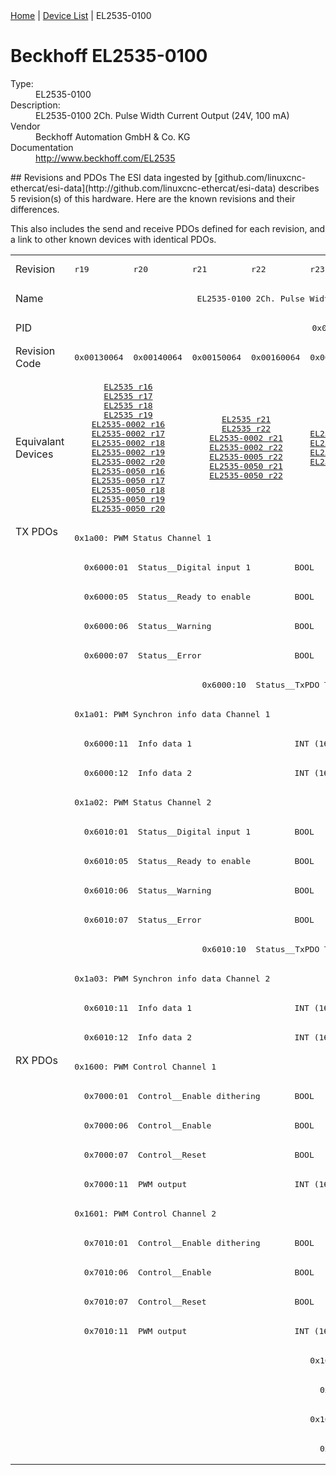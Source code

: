 <div class="nav"><a href="/esi-data">Home</a> | <a href="/esi-data/devices">Device List</a> | EL2535-0100</div>

#  Beckhoff EL2535-0100

<dl>
  <dt>Type:</dt><dd>EL2535-0100</dd>
  <dt>Description:</dt><dd>EL2535-0100 2Ch. Pulse Width Current Output (24V, 100 mA)</dd>
  <dt>Vendor</dt><dd>Beckhoff Automation GmbH & Co. KG</dd>
  <dt>Documentation</dt><dd><a href="http://www.beckhoff.com/EL2535">http://www.beckhoff.com/EL2535</a></dd>
</dl>
## Revisions and PDOs
The ESI data ingested by [github.com/linuxcnc-ethercat/esi-data](http://github.com/linuxcnc-ethercat/esi-data) describes 5 revision(s) of this hardware.  Here are the known revisions and their differences.

This also includes the send and receive PDOs defined for each revision, and a link to other known devices with identical PDOs.

<table>
<tr >
<td class="first">Revision</td>
<td ><pre>r19</pre></td>
<td ><pre>r20</pre></td>
<td ><pre>r21</pre></td>
<td ><pre>r22</pre></td>
<td ><pre>r23</pre></td>
</tr>
<tr >
<td class="first">Name</td>
<td  colspan=5 align="center"><pre>EL2535-0100 2Ch. Pulse Width Current Output (24V, 100 mA)</pre></td>
</tr>
<tr >
<td class="first">PID</td>
<td  colspan=5 align="center"><pre>0x09e73052</pre></td>
</tr>
<tr >
<td class="first">Revision Code</td>
<td ><pre>0x00130064</pre></td>
<td ><pre>0x00140064</pre></td>
<td ><pre>0x00150064</pre></td>
<td ><pre>0x00160064</pre></td>
<td ><pre>0x00170064</pre></td>
</tr>
<tr >
<td class="first">Equivalant Devices</td>
<td  colspan=2 align="center"><pre><a href="EL2535">EL2535 r16</a><br/><a href="EL2535">EL2535 r17</a><br/><a href="EL2535">EL2535 r18</a><br/><a href="EL2535">EL2535 r19</a><br/><a href="EL2535-0002">EL2535-0002 r16</a><br/><a href="EL2535-0002">EL2535-0002 r17</a><br/><a href="EL2535-0002">EL2535-0002 r18</a><br/><a href="EL2535-0002">EL2535-0002 r19</a><br/><a href="EL2535-0002">EL2535-0002 r20</a><br/><a href="EL2535-0050">EL2535-0050 r16</a><br/><a href="EL2535-0050">EL2535-0050 r17</a><br/><a href="EL2535-0050">EL2535-0050 r18</a><br/><a href="EL2535-0050">EL2535-0050 r19</a><br/><a href="EL2535-0050">EL2535-0050 r20</a></pre></td>
<td  colspan=2 align="center"><pre><a href="EL2535">EL2535 r21</a><br/><a href="EL2535">EL2535 r22</a><br/><a href="EL2535-0002">EL2535-0002 r21</a><br/><a href="EL2535-0002">EL2535-0002 r22</a><br/><a href="EL2535-0005">EL2535-0005 r22</a><br/><a href="EL2535-0050">EL2535-0050 r21</a><br/><a href="EL2535-0050">EL2535-0050 r22</a></pre></td>
<td ><pre><a href="EL2535">EL2535 r23</a><br/><a href="EL2535-0002">EL2535-0002 r23</a><br/><a href="EL2535-0005">EL2535-0005 r23</a><br/><a href="EL2535-0050">EL2535-0050 r23</a></pre></td>
</tr>
<tr class="txpdo pdosection">
<td class="first" rowspan=18 valign=top>TX PDOs</td>
<td colspan=5 align="left"><pre>0x1a00: PWM Status Channel 1</pre></td>
<td></td>
</tr>
<tr class="txpdo">
<td  colspan=5 align="left"><pre>  0x6000:01  Status__Digital input 1         BOOL</pre></td>
</tr>
<tr class="txpdo">
<td  colspan=5 align="left"><pre>  0x6000:05  Status__Ready to enable         BOOL</pre></td>
</tr>
<tr class="txpdo">
<td  colspan=5 align="left"><pre>  0x6000:06  Status__Warning                 BOOL</pre></td>
</tr>
<tr class="txpdo">
<td  colspan=5 align="left"><pre>  0x6000:07  Status__Error                   BOOL</pre></td>
</tr>
<tr class="txpdo">
<td  colspan=2 align="left"></td>
<td  colspan=3 align="left"><pre>  0x6000:10  Status__TxPDO Toggle            BOOL</pre></td>
</tr>
<tr class="txpdo pdosection">
<td  colspan=5 align="left"><pre>0x1a01: PWM Synchron info data Channel 1</pre></td>
</tr>
<tr class="txpdo">
<td  colspan=5 align="left"><pre>  0x6000:11  Info data 1                     INT (16 bits)</pre></td>
</tr>
<tr class="txpdo">
<td  colspan=5 align="left"><pre>  0x6000:12  Info data 2                     INT (16 bits)</pre></td>
</tr>
<tr class="txpdo pdosection">
<td  colspan=5 align="left"><pre>0x1a02: PWM Status Channel 2</pre></td>
</tr>
<tr class="txpdo">
<td  colspan=5 align="left"><pre>  0x6010:01  Status__Digital input 1         BOOL</pre></td>
</tr>
<tr class="txpdo">
<td  colspan=5 align="left"><pre>  0x6010:05  Status__Ready to enable         BOOL</pre></td>
</tr>
<tr class="txpdo">
<td  colspan=5 align="left"><pre>  0x6010:06  Status__Warning                 BOOL</pre></td>
</tr>
<tr class="txpdo">
<td  colspan=5 align="left"><pre>  0x6010:07  Status__Error                   BOOL</pre></td>
</tr>
<tr class="txpdo">
<td  colspan=2 align="left"></td>
<td  colspan=3 align="left"><pre>  0x6010:10  Status__TxPDO Toggle            BOOL</pre></td>
</tr>
<tr class="txpdo pdosection">
<td  colspan=5 align="left"><pre>0x1a03: PWM Synchron info data Channel 2</pre></td>
</tr>
<tr class="txpdo">
<td  colspan=5 align="left"><pre>  0x6010:11  Info data 1                     INT (16 bits)</pre></td>
</tr>
<tr class="txpdo">
<td  colspan=5 align="left"><pre>  0x6010:12  Info data 2                     INT (16 bits)</pre></td>
</tr>
<tr class="rxpdo pdosection">
<td class="first" rowspan=14 valign=top>RX PDOs</td>
<td colspan=5 align="left"><pre>0x1600: PWM Control Channel 1</pre></td>
<td></td>
</tr>
<tr class="rxpdo">
<td  colspan=5 align="left"><pre>  0x7000:01  Control__Enable dithering       BOOL</pre></td>
</tr>
<tr class="rxpdo">
<td  colspan=5 align="left"><pre>  0x7000:06  Control__Enable                 BOOL</pre></td>
</tr>
<tr class="rxpdo">
<td  colspan=5 align="left"><pre>  0x7000:07  Control__Reset                  BOOL</pre></td>
</tr>
<tr class="rxpdo">
<td  colspan=5 align="left"><pre>  0x7000:11  PWM output                      INT (16 bits)</pre></td>
</tr>
<tr class="rxpdo pdosection">
<td  colspan=5 align="left"><pre>0x1601: PWM Control Channel 2</pre></td>
</tr>
<tr class="rxpdo">
<td  colspan=5 align="left"><pre>  0x7010:01  Control__Enable dithering       BOOL</pre></td>
</tr>
<tr class="rxpdo">
<td  colspan=5 align="left"><pre>  0x7010:06  Control__Enable                 BOOL</pre></td>
</tr>
<tr class="rxpdo">
<td  colspan=5 align="left"><pre>  0x7010:07  Control__Reset                  BOOL</pre></td>
</tr>
<tr class="rxpdo">
<td  colspan=5 align="left"><pre>  0x7010:11  PWM output                      INT (16 bits)</pre></td>
</tr>
<tr class="rxpdo pdosection">
<td  colspan=4 align="left"></td>
<td ><pre>0x1602: PWM Dithering amplitude Channel 1</pre></td>
</tr>
<tr class="rxpdo">
<td  colspan=4 align="left"></td>
<td ><pre>  0x7000:12  Dithering amplitude             UINT (16 bits)</pre></td>
</tr>
<tr class="rxpdo pdosection">
<td  colspan=4 align="left"></td>
<td ><pre>0x1603: PWM Dithering amplitude Channel 2</pre></td>
</tr>
<tr class="rxpdo">
<td  colspan=4 align="left"></td>
<td ><pre>  0x7010:12  Dithering amplitude             UINT (16 bits)</pre></td>
</tr>
</table>
